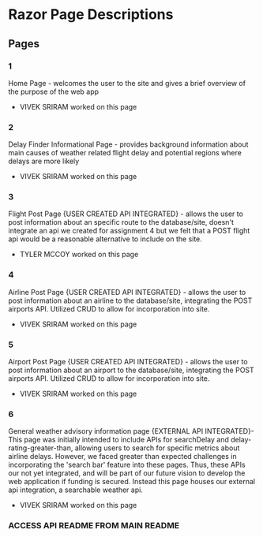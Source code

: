 # **Razor Page Descriptions**

## Pages

### 1
Home Page - welcomes the user to the site and gives a brief overview of the purpose of the web app
* VIVEK SRIRAM worked on this page
  
### 2
Delay Finder Informational Page - provides background information about main causes of weather related flight delay and potential regions where delays are more likely
* VIVEK SRIRAM worked on this page

### 3
Flight Post Page {USER CREATED API INTEGRATED} - allows the user to post information about an specific route to the database/site, doesn't integrate an api we created for assignment 4 but we felt that a POST flight api would be a reasonable alternative to include on the site.
* TYLER MCCOY worked on this page

### 4
Airline Post Page {USER CREATED API INTEGRATED} - allows the user to post information about an airline to the database/site, integrating the POST airports API. Utilized CRUD to allow for incorporation into site.
* VIVEK SRIRAM worked on this page
  
### 5
Airport Post Page {USER CREATED API INTEGRATED} - allows the user to post information about an airport to the database/site, integrating the POST airports API. Utilized CRUD to allow for incorporation into site.
* VIVEK SRIRAM worked on this page
  
### 6

General weather advisory information page {EXTERNAL API INTEGRATED}- This page was initially intended to include APIs for searchDelay and delay-rating-greater-than, allowing users to search for specific metrics about airline delays. However, we faced greater than expected challenges in incorporating the 'search bar' feature into these pages. Thus, these APIs our not yet integrated, and will be part of our future vision to develop the web application if funding is secured. Instead this page houses our external api integration, a searchable weather api.
* VIVEK SRIRAM worked on this page

### ACCESS API README FROM MAIN README
